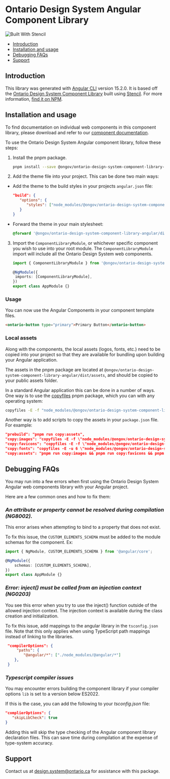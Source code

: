 # Ontario Design System Angular Component Library

![Built With Stencil](https://img.shields.io/badge/-Built%20With%20Stencil-16161d.svg?logo=data%3Aimage%2Fsvg%2Bxml%3Bbase64%2CPD94bWwgdmVyc2lvbj0iMS4wIiBlbmNvZGluZz0idXRmLTgiPz4KPCEtLSBHZW5lcmF0b3I6IEFkb2JlIElsbHVzdHJhdG9yIDE5LjIuMSwgU1ZHIEV4cG9ydCBQbHVnLUluIC4gU1ZHIFZlcnNpb246IDYuMDAgQnVpbGQgMCkgIC0tPgo8c3ZnIHZlcnNpb249IjEuMSIgaWQ9IkxheWVyXzEiIHhtbG5zPSJodHRwOi8vd3d3LnczLm9yZy8yMDAwL3N2ZyIgeG1sbnM6eGxpbms9Imh0dHA6Ly93d3cudzMub3JnLzE5OTkveGxpbmsiIHg9IjBweCIgeT0iMHB4IgoJIHZpZXdCb3g9IjAgMCA1MTIgNTEyIiBzdHlsZT0iZW5hYmxlLWJhY2tncm91bmQ6bmV3IDAgMCA1MTIgNTEyOyIgeG1sOnNwYWNlPSJwcmVzZXJ2ZSI%2BCjxzdHlsZSB0eXBlPSJ0ZXh0L2NzcyI%2BCgkuc3Qwe2ZpbGw6I0ZGRkZGRjt9Cjwvc3R5bGU%2BCjxwYXRoIGNsYXNzPSJzdDAiIGQ9Ik00MjQuNywzNzMuOWMwLDM3LjYtNTUuMSw2OC42LTkyLjcsNjguNkgxODAuNGMtMzcuOSwwLTkyLjctMzAuNy05Mi43LTY4LjZ2LTMuNmgzMzYuOVYzNzMuOXoiLz4KPHBhdGggY2xhc3M9InN0MCIgZD0iTTQyNC43LDI5Mi4xSDE4MC40Yy0zNy42LDAtOTIuNy0zMS05Mi43LTY4LjZ2LTMuNkgzMzJjMzcuNiwwLDkyLjcsMzEsOTIuNyw2OC42VjI5Mi4xeiIvPgo8cGF0aCBjbGFzcz0ic3QwIiBkPSJNNDI0LjcsMTQxLjdIODcuN3YtMy42YzAtMzcuNiw1NC44LTY4LjYsOTIuNy02OC42SDMzMmMzNy45LDAsOTIuNywzMC43LDkyLjcsNjguNlYxNDEuN3oiLz4KPC9zdmc%2BCg%3D%3D&colorA=16161d&style=flat-square)

- [Introduction](#introduction)
- [Installation and usage](#installation-and-usage)
- [Debugging FAQs](#debugging-faqs)
- [Support](#support)

## Introduction

This library was generated with [Angular CLI](https://github.com/angular/angular-cli) version 15.2.0. It is based off the [Ontario Design System Component Library](https://www.npmjs.com/package/@ongov/ontario-design-system-component-library) built using [Stencil](https://stenciljs.com/). For more information, [find it on NPM](https://www.npmjs.com/package/@ongov/ontario-design-system-component-library-angular).

## Installation and usage

To find documentation on individual web components in this component library, please download and refer to our [component documentation](https://designsystem.ontario.ca/docs/documentation/for-developers/web-components.html#component-documentation).

To use the Ontario Design System Angular component library, follow these steps:

1. Install the pnpm package.

   ```bash
   pnpm install --save @ongov/ontario-design-system-component-library-angular
   ```

2. Add the theme file into your project. This can be done two main ways:

- Add the theme to the build styles in your projects `angular.json` file:

  ```json
  "build": {
     "options": {
        "styles": ["node_modules/@ongov/ontario-design-system-component-library-angular/dist/styles/theme.scss"]
     }
  }
  ```

- Forward the theme in your main stylesheet:

  ```scss
  @forward '@ongov/ontario-design-system-component-library-angular/dist/component-library/styles/theme.scss';
  ```

3. Import the `ComponentLibraryModule`, or whichever specific component you wish to use into your root module. The `ComponentLibraryModule` import will include all the Ontario Design System web components.

   ```ts
   import { ComponentLibraryModule } from '@ongov/ontario-design-system-component-library-angular/dist/component-library';

   @NgModule({
   	imports: [ComponentLibraryModule],
   })
   export class AppModule {}
   ```

### Usage

You can now use the Angular Components in your component template files.

```html
<ontario-button type="primary">Primary Button</ontario-button>
```

### Local assets

Along with the components, the local assets (logos, fonts, etc.) need to be copied into your project so that they are available for bundling upon building your Angular application.

The assets in the pnpm package are located at `@ongov/ontario-design-system-component-library-angular/dist/assets`, and should be copied to your public assets folder.

In a standard Angular application this can be done in a number of ways. One way is to use the [copyfiles](https://www.npmjs.com/package/copyfiles) pnpm package, which you can with any operating system:

```bash
copyfiles -E -f "node_modules/@ongov/ontario-design-system-component-library-angular/dist/assets/*" src/assets
```

Another way is to add scripts to copy the assets in your `package.json` file. For example:

```json
"prebuild": "pnpm run copy:assets",
"copy:images": "copyfiles -E -f \"node_modules/@ongov/ontario-design-system-component-library-angular/dist/component-library/assets/images/**\" src/assets",
"copy:favicons": "copyfiles -E -f \"node_modules/@ongov/ontario-design-system-component-library-angular/dist/component-library/assets/favicons/**\" src/assets/favicons",
"copy:fonts": "copyfiles -E -u 6 \"node_modules/@ongov/ontario-design-system-component-library-angular/dist/component-library/assets/fonts/**/*\" src/assets/fonts",
"copy:assets": "pnpm run copy:images && pnpm run copy:favicons && pnpm run copy:fonts"
```

## Debugging FAQs

You may run into a few errors when first using the Ontario Design System Angular web components library with your Angular project.

Here are a few common ones and how to fix them:

### _An attribute or property cannot be resolved during compilation (NG8002)._

This error arises when attempting to bind to a property that does not exist.

To fix this issue, the `CUSTOM_ELEMENTS_SCHEMA` must be added to the module schemas for the component. Ex:

```ts
import { NgModule, CUSTOM_ELEMENTS_SCHEMA } from '@angular/core';

@NgModule({
	schemas: [CUSTOM_ELEMENTS_SCHEMA],
})
export class AppModule {}
```

### _Error: inject() must be called from an injection context (NG0203)_

You see this error when you try to use the inject() function outside of the allowed injection context. The injection context is available during the class creation and initialization.

To fix this issue, add mappings to the angular library in the `tsconfig.json` file. Note that this only applies when using TypeScript path mappings instead of linking to the libraries.

```json
 "compilerOptions": {
     "paths": {
        "@angular/*": ["./node_modules/@angular/*"]
    },
 }
```

### _Typescript compiler issues_

You may encounter errors building the component library if your compiler options `lib` is set to a version below ES2022.

If this is the case, you can add the following to your _tsconfig.json_ file:

```json
"complierOptions": {
   "skipLibCheck": true
}
```

Adding this will skip the type checking of the Angular component library declaration files. This can save time during compilation at the expense of type-system accuracy.

## Support

Contact us at [design.system@ontario.ca](mailto:design.system@ontario.ca) for assistance with this package.

